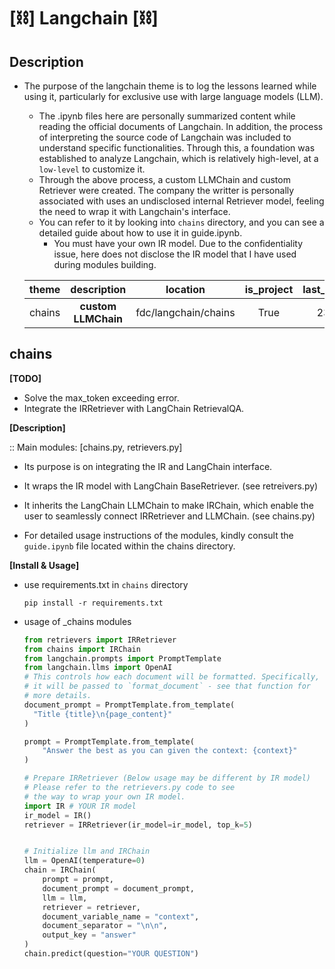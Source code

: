 # [⛓] Langchain [⛓]

## **Description**

- The purpose of the langchain theme is to log the lessons learned while using it, particularly for exclusive use with large language models (LLM).
    - The .ipynb files here are personally summarized content while reading the official documents of Langchain. In addition, the process of interpreting the source code of Langchain was included to understand specific functionalities. Through this, a foundation was established to analyze Langchain, which is relatively high-level, at a `low-level` to customize it.
    - Through the above process, a custom LLMChain and custom Retriever were created. The company the writter is personally associated with uses an undisclosed internal Retriever model, feeling the need to wrap it with Langchain's interface.
    - You can refer to it by looking into `chains` directory, and you can see a detailed guide about how to use it in guide.ipynb.
        - You must have your own IR model. Due to the confidentiality issue, here does not disclose the IR model that I have used during modules building.


    | theme | description | location | is_project | last_update |
    | :---: | :---: | :---: | :--: | :--: |
    | chains |  <b>custom LLMChain</b>  |  fdc/langchain/chains  | True | 23.11 |


## **chains**
**[TODO]**
- Solve the max_token exceeding error.
- Integrate the IRRetriever with LangChain RetrievalQA.


**[Description]**

:: Main modules: [chains.py, retrievers.py]

- Its purpose is on integrating the IR and LangChain interface.
- It wraps the IR model with LangChain BaseRetriever. (see retreivers.py)
- It inherits the LangChain LLMChain to make IRChain, which enable the user to seamlessly connect IRRetriever and LLMChain. (see chains.py)

- For detailed usage instructions of the modules, kindly consult the `guide.ipynb` file located within the chains directory.


**[Install & Usage]**
* use requirements.txt in `chains` directory

  ```shell
  pip install -r requirements.txt
  ```

* usage of _chains modules

  ```python
  from retrievers import IRRetriever
  from chains import IRChain
  from langchain.prompts import PromptTemplate
  from langchain.llms import OpenAI
  # This controls how each document will be formatted. Specifically,
  # it will be passed to `format_document` - see that function for
  # more details.
  document_prompt = PromptTemplate.from_template(
    "Title {title}\n{page_content}"
  )

  prompt = PromptTemplate.from_template(
      "Answer the best as you can given the context: {context}"
  )

  # Prepare IRRetriever (Below usage may be different by IR model)
  # Please refer to the retrievers.py code to see
  # the way to wrap your own IR model.
  import IR # YOUR IR model
  ir_model = IR()
  retriever = IRRetriever(ir_model=ir_model, top_k=5)


  # Initialize llm and IRChain
  llm = OpenAI(temperature=0)
  chain = IRChain(
      prompt = prompt,
      document_prompt = document_prompt,
      llm = llm,
      retriever = retriever,
      document_variable_name = "context",
      document_separator = "\n\n",
      output_key = "answer"
  )
  chain.predict(question="YOUR QUESTION")
  ```
